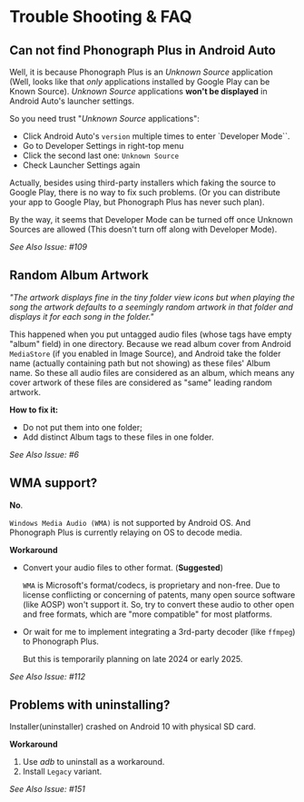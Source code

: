 # Trouble Shooting & FAQ

## Can not find Phonograph Plus in Android Auto

Well, it is because Phonograph Plus is an _Unknown Source_ application (Well, looks like that _only_ applications installed by Google Play can be
Known Source). _Unknown Source_ applications **won't be displayed** in  Android Auto's launcher settings.

So you need trust "_Unknown Source_ applications":

- Click Android Auto's `version` multiple times to enter `Developer Mode``.
- Go to Developer Settings in right-top menu
- Click the second last one: `Unknown Source`
- Check Launcher Settings again

Actually, besides using third-party installers which faking the source to Google Play, there is no way to fix such problems.
(Or you can distribute your app to Google Play, but Phonograph Plus has never such plan).

By the way, it seems that Developer Mode can be turned off once Unknown Sources are allowed
(This doesn't turn off along with Developer Mode).

_See Also Issue: #109_

## Random Album Artwork

_"The artwork displays fine in the tiny folder view icons but when playing the song the artwork defaults to a seemingly random artwork in that
folder and displays it for each song in the folder."_

This happened when you put untagged audio files (whose tags have empty "album" field) in one directory. Because we read album cover from
Android `MediaStore` (if you enabled in Image Source), and Android take the folder name (actually containing path but not showing) as these
files' Album name. So these all audio files are considered as an album, which means any cover artwork of these files are considered as "same"
leading random artwork.

**How to fix it:**

- Do not put them into one folder;
- Add distinct Album tags to these files in one folder.

_See Also Issue: #6_

## WMA support?

**No**.

`Windows Media Audio (WMA)` is not supported by Android OS. 
And Phonograph Plus is currently relaying on OS to decode media.


**Workaround**

- Convert your audio files to other format. (**Suggested**)

   `WMA` is Microsoft's format/codecs, is proprietary and non-free. Due to license conflicting or concerning of patents, many open source
   software (like AOSP) won't support it. So, try to convert these audio to other open and free formats, which are "more compatible" for most
   platforms.


- Or wait for me to implement integrating a 3rd-party decoder (like `ffmpeg`) to Phonograph Plus.

   But this is temporarily planning on late 2024 or early 2025.

_See Also Issue: #112_

## Problems with uninstalling?

Installer(uninstaller) crashed on Android 10 with physical SD card.

**Workaround**

1. Use _adb_ to uninstall as a workaround.
2. Install `Legacy` variant.

_See Also Issue: #151_
